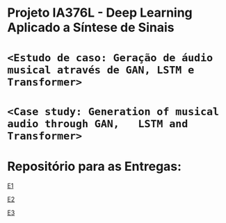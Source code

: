 # Projeto IA376L -  Deep Learning Aplicado a Síntese de Sinais
# `<Estudo de caso: Geração de áudio musical através de GAN, LSTM e Transformer>`
# `<Case study: Generation of musical audio through GAN,   LSTM and Transformer>`


# Repositório para as Entregas:
>
[E1](https://github.com/patrickctrf/projeto-ia376/tree/e1gr/E1)
>
[E2](https://github.com/patrickctrf/projeto-ia376/tree/e1gr/E2)
>
[E3](https://github.com/patrickctrf/projeto-ia376/tree/e1gr/E3)
